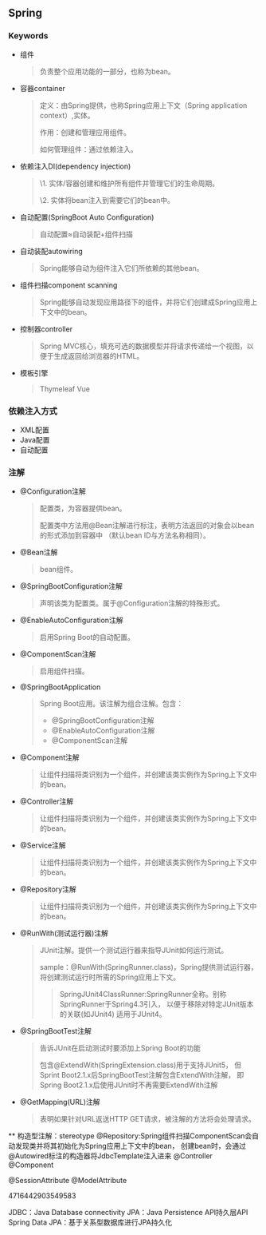 ## Spring

### Keywords

* 组件
  > 负责整个应用功能的一部分，也称为bean。

* 容器container
  > 定义：由Spring提供，也称Spring应用上下文（Spring application context）,实体。
  >
  > 作用：创建和管理应用组件。
  >
  > 如何管理组件：通过依赖注入。

* 依赖注入DI(dependency injection)
  > \1. 实体/容器创建和维护所有组件并管理它们的生命周期。
  >
  > \2. 实体将bean注入到需要它们的bean中。

* 自动配置(SpringBoot Auto Configuration)
  > 自动配置≈自动装配+组件扫描

* 自动装配autowiring
  > Spring能够自动为组件注入它们所依赖的其他bean。

* 组件扫描component scanning
  > Spring能够自动发现应用路径下的组件，并将它们创建成Spring应用上下文中的bean。
 
* 控制器controller
  > Spring MVC核心，填充可选的数据模型并将请求传递给一个视图，以便于生成返回给浏览器的HTML。

* 模板引擎
  > Thymeleaf
  > Vue

### 依赖注入方式

* XML配置
* Java配置
* 自动配置

### 注解

* @Configuration注解
  > 配置类，为容器提供bean。
  >
  > 配置类中方法用@Bean注解进行标注，表明方法返回的对象会以bean的形式添加到容器中
  > （默认bean ID与方法名称相同）。

* @Bean注解
  > bean组件。

* @SpringBootConfiguration注解
  > 声明该类为配置类。属于@Configuration注解的特殊形式。
  
* @EnableAutoConfiguration注解
  > 启用Spring Boot的自动配置。
  
* @ComponentScan注解
  > 启用组件扫描。 

* @SpringBootApplication
  > Spring Boot应用。该注解为组合注解。包含：
  > * @SpringBootConfiguration注解
  > * @EnableAutoConfiguration注解
  > * @ComponentScan注解

* @Component注解
  > 让组件扫描将类识别为一个组件，并创建该类实例作为Spring上下文中的bean。
  
* @Controller注解 
  > 让组件扫描将类识别为一个组件，并创建该类实例作为Spring上下文中的bean。

* @Service注解 
  > 让组件扫描将类识别为一个组件，并创建该类实例作为Spring上下文中的bean。

* @Repository注解
  > 让组件扫描将类识别为一个组件，并创建该类实例作为Spring上下文中的bean。

* @RunWith(测试运行器)注解
  > JUnit注解。提供一个测试运行器来指导JUnit如何运行测试。
  > 
  > sample：@RunWith(SpringRunner.class)，Spring提供测试运行器，将创建测试运行时所需的Spring应用上下文。
  > > SpringJUnit4ClassRunner:SpringRunner全称。别称SpringRunner于Spring4.3引入，
  > > 以便于移除对特定JUnit版本的关联(如JUnit4)
  > 适用于JUnit4。

* @SpringBootTest注解
  > 告诉JUnit在启动测试时要添加上Spring Boot的功能
  > 
  > 包含@ExtendWith(SpringExtension.class)用于支持JUnit5，
  > 但Sprint Boot2.1.x后SpringBootTest注解包含ExtendWith注解，
  > 即Spring Boot2.1.x后使用JUnit时不再需要ExtendWith注解

* @GetMapping(URL)注解
  > 表明如果针对URL返送HTTP GET请求，被注解的方法将会处理请求。



** 构造型注解：stereotype 
@Repository:Spring组件扫描ComponentScan会自动发现类并将其初始化为Spring应用上下文中的bean，
创建bean时，会通过@Autowired标注的构造器将JdbcTemplate注入进来 @Controller @Component

@SessionAttribute @ModelAttribute

4716442903549583

JDBC：Java Database connectivity JPA：Java Persistence API持久层API Spring Data JPA：基于关系型数据库进行JPA持久化

